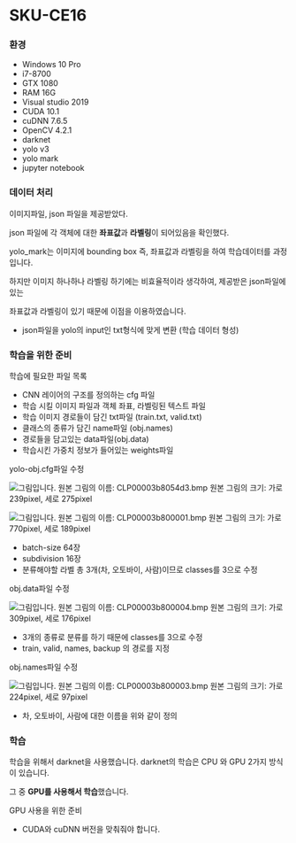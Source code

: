 # SKU-CE16



### 환경

* Windows 10 Pro
* i7-8700
* GTX 1080
* RAM 16G
* Visual studio 2019
* CUDA 10.1
* cuDNN 7.6.5
* OpenCV 4.2.1
* darknet
* yolo v3
* yolo mark
* jupyter notebook



### 데이터 처리

이미지파일, json 파일을 제공받았다.

json 파일에 각 객체에 대한 **좌표값**과 **라벨링**이 되어있음을 확인했다.

yolo_mark는 이미지에 bounding box 즉, 좌표값과 라벨링을 하여 학습데이터를 과정입니다.

하지만 이미지 하나하나 라벨링 하기에는 비효율적이라 생각하여, 제공받은 json파일에 있는 

좌표값과 라벨링이 있기 때문에 이점을 이용하였습니다.



* json파일을 yolo의 input인 txt형식에 맞게 변환 (학습 데이터 형성)





### 학습을 위한 준비



학습에 필요한 파일 목록

* CNN 레이어의 구조를 정의하는 cfg 파일
* 학습 시킬 이미지 파일과 객체 좌표, 라벨링된 텍스트 파일
* 학습 이미지 경로들이 담긴 txt파일 (train.txt, valid.txt)
* 클래스의 종류가 담긴 name파일 (obj.names)
* 경로들을 담고있는 data파일(obj.data)
* 학습시킨 가중치 정보가 들어있는 weights파일





yolo-obj.cfg파일 수정

  ![그림입니다.  원본 그림의 이름: CLP00003b8054d3.bmp  원본 그림의 크기: 가로 239pixel, 세로 275pixel](file:///C:\Users\user\AppData\Local\Temp\tmp6726.jpg)  

  ![그림입니다.  원본 그림의 이름: CLP00003b800001.bmp  원본 그림의 크기: 가로 770pixel, 세로 189pixel](file:///C:\Users\user\AppData\Local\Temp\tmp7F09.jpg)  

* batch-size 64장
* subdivision 16장
* 분류해야할 라벨 총 3개(차, 오토바이, 사람)이므로 classes를 3으로 수정



obj.data파일 수정

  ![그림입니다.  원본 그림의 이름: CLP00003b800004.bmp  원본 그림의 크기: 가로 309pixel, 세로 176pixel](file:///C:\Users\user\AppData\Local\Temp\tmp3365.jpg)  



* 3개의 종류로 분류를 하기 때문에 classes를 3으로 수정
* train, valid, names, backup 의 경로를 지정



obj.names파일 수정

  ![그림입니다.  원본 그림의 이름: CLP00003b800003.bmp  원본 그림의 크기: 가로 224pixel, 세로 97pixel](file:///C:\Users\user\AppData\Local\Temp\tmp5297.jpg)  



* 차, 오토바이, 사람에 대한 이름을 위와 같이 정의



### 학습

학습을 위해서 darknet을 사용했습니다. darknet의 학습은 CPU 와 GPU 2가지 방식이 있습니다.

그 중 **GPU를 사용해서 학습**했습니다.



GPU 사용을 위한 준비

* CUDA와 cuDNN 버전을 맞춰줘야 합니다.



